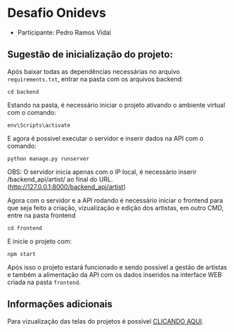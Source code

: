# Desafio Onidevs

<!--ts-->
   * Participante: Pedro Ramos Vidal
<!--te-->

## Sugestão de inicialização do projeto:

Após baixar todas as dependências necessárias no arquivo `requirements.txt`, entrar na pasta com os arquivos backend:
```
cd backend
```
Estando na pasta, é necessário iniciar o projeto ativando o ambiente virtual com o comando:
```
env\Scripts\activate
```
E agora é possível executar o servidor e inserir dados na API com o comando:
```
python manage.py runserver
```
OBS: O servidor inicia apenas com o IP local, é necessário inserir /backend_api/artist/ ao final do URL. (http://127.0.0.1:8000/backend_api/artist)


Agora com o servidor e a API rodando é necessário iniciar o frontend para que seja feito a criação, vizualização e edição dos artistas, em outro CMD, entre na pasta frontend
```
cd frontend
```
E inicie o projeto com:
```
npm start
```

Após isso o projeto estará funcionado e sendo possivel a gestão de artistas e também a alimentação da API com os dados inseridos na interface WEB criada na pasta `frontend`.

## Informações adicionais

Para vizualização das telas do projetos é possível [CLICANDO AQUI](https://github.com/pedro-rvidal/desafio-onidevs/blob/main/SCREENS.md).
